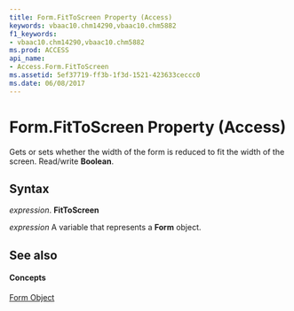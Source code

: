 ```yaml
---
title: Form.FitToScreen Property (Access)
keywords: vbaac10.chm14290,vbaac10.chm5882
f1_keywords:
- vbaac10.chm14290,vbaac10.chm5882
ms.prod: ACCESS
api_name:
- Access.Form.FitToScreen
ms.assetid: 5ef37719-ff3b-1f3d-1521-423633ceccc0
ms.date: 06/08/2017
---
```



# Form.FitToScreen Property (Access)

Gets or sets whether the width of the form is reduced to fit the width of the screen. Read/write  **Boolean**.


## Syntax

 _expression_. **FitToScreen**

 _expression_ A variable that represents a **Form** object.


## See also


#### Concepts


[Form Object](form-object-access.md)

